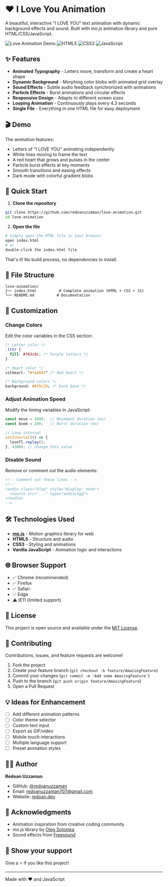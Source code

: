 # ❤️ I Love You Animation

A beautiful, interactive "I LOVE YOU" text animation with dynamic background effects and sound. Built with mo.js animation library and pure HTML/CSS/JavaScript.

![Love Animation Demo](https://img.shields.io/badge/status-active-success.svg)
![HTML5](https://img.shields.io/badge/html5-%23E34F26.svg?style=flat&logo=html5&logoColor=white)
![CSS3](https://img.shields.io/badge/css3-%231572B6.svg?style=flat&logo=css3&logoColor=white)
![JavaScript](https://img.shields.io/badge/javascript-%23323330.svg?style=flat&logo=javascript&logoColor=%23F7DF1E)

## ✨ Features

- **Animated Typography** - Letters move, transform and create a heart shape
- **Dynamic Background** - Morphing color blobs with animated grid overlay
- **Sound Effects** - Subtle audio feedback synchronized with animations
- **Particle Effects** - Burst animations and circular effects
- **Responsive Design** - Adapts to different screen sizes
- **Looping Animation** - Continuously plays every 4.3 seconds
- **Single File** - Everything in one HTML file for easy deployment

## 🎬 Demo

The animation features:
- Letters of "I LOVE YOU" animating independently
- White lines moving to frame the text
- A red heart that grows and pulses in the center
- Particle burst effects at key moments
- Smooth transitions and easing effects
- Dark mode with colorful gradient blobs

## 🚀 Quick Start

1. **Clone the repository**
```bash
git clone https://github.com/redoanuzzaman/love-animation.git
cd love-animation
```

2. **Open the file**
```bash
# Simply open the HTML file in your browser
open index.html
# or
double-click the index.html file
```

That's it! No build process, no dependencies to install.

## 📁 File Structure

```
love-animation/
├── index.html          # Complete animation (HTML + CSS + JS)
└── README.md          # Documentation
```

## 🎨 Customization

### Change Colors

Edit the color variables in the CSS section:

```css
/* Letter color */
.lttr {
  fill: #763c8c; /* Purple letters */
}

/* Heart color */
colHeart: "#fa4843" /* Red heart */

/* Background colors */
background: #0f0c29; /* Dark base */
```

### Adjust Animation Speed

Modify the timing variables in JavaScript:

```javascript
const move = 1000;  // Movement duration (ms)
const boom = 200;   // Burst duration (ms)

// Loop interval
setInterval(() => {
  loveTl.replay();
}, 4300); // Change this value
```

### Disable Sound

Remove or comment out the audio elements:

```html
<!-- Comment out these lines -->
<!--
<audio class="blup" style="display: none">
  <source src="..." type="audio/ogg">
</audio>
-->
```

## 🛠️ Technologies Used

- **[mo.js](https://mojs.github.io/)** - Motion graphics library for web
- **HTML5** - Structure and audio
- **CSS3** - Styling and animations
- **Vanilla JavaScript** - Animation logic and interactions

## 🌐 Browser Support

- ✅ Chrome (recommended)
- ✅ Firefox
- ✅ Safari
- ✅ Edge
- ⚠️ IE11 (limited support)

## 📝 License

This project is open source and available under the [MIT License](LICENSE).

## 🤝 Contributing

Contributions, issues, and feature requests are welcome!

1. Fork the project
2. Create your feature branch (`git checkout -b feature/AmazingFeature`)
3. Commit your changes (`git commit -m 'Add some AmazingFeature'`)
4. Push to the branch (`git push origin feature/AmazingFeature`)
5. Open a Pull Request

## 💡 Ideas for Enhancement

- [ ] Add different animation patterns
- [ ] Color theme selector
- [ ] Custom text input
- [ ] Export as GIF/video
- [ ] Mobile touch interactions
- [ ] Multiple language support
- [ ] Preset animation styles

## 👨‍💻 Author

**Redoan Uzzaman**
- GitHub: [@redoanuzzaman](https://github.com/redoanuzzaman)
- Email: redoanuzzaman707@gmail.com
- Website: [redoan.dev](https://redoan.dev)

## 🙏 Acknowledgments

- Animation inspiration from creative coding community
- mo.js library by [Oleg Solomka](https://github.com/legomushroom)
- Sound effects from [Freesound](https://freesound.org/)

## 💖 Show your support

Give a ⭐️ if you like this project!

---

Made with ❤️ and JavaScript

